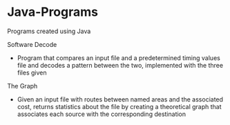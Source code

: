 # Java-Programs
Programs created using Java


Software Decode
- Program that compares an input file and a predetermined timing values file and decodes a pattern between the two, implemented with the three files given

The Graph
- Given an input file with routes between named areas and the associated cost, returns statistics about the file by creating a theoretical graph that associates each source with the corresponding destination


